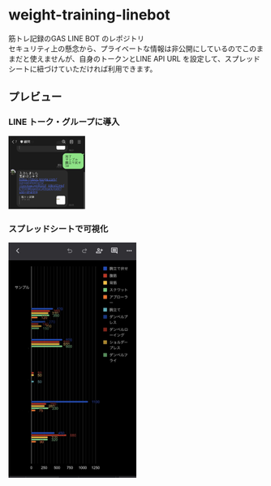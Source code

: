 # weight-training-linebot

筋トレ記録のGAS LINE BOT のレポジトリ \
セキュリティ上の懸念から、プライベートな情報は非公開にしているのでこのままだと使えませんが、自身のトークンとLINE API URL を設定して、スプレッドシートに紐づけていただければ利用できます。

## プレビュー

### LINE トーク・グループに導入

<img src="./imgs/line_talk.jpeg" width="30%">

### スプレッドシートで可視化

<img src="./imgs/spreadsheet_graph.jpeg" width="50%">
